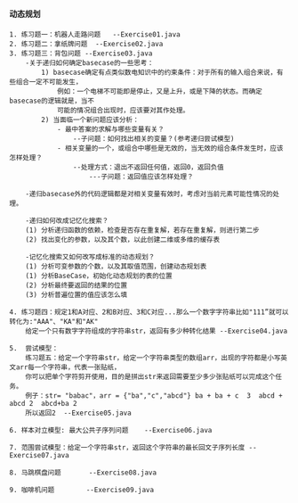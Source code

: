 #### 动态规划  
    1. 练习题一：机器人走路问题   --Exercise01.java
    2. 练习题二：拿纸牌问题  --Exercise02.java
    3. 练习题三：背包问题 --Exercise03.java
        -关于递归如何确定basecase的一些思考：
            1) basecase确定有点类似数电知识中的约束条件：对于所有的输入组合来说，有些组合一定不可能发生，
                例如：一个电梯不可能即是停止，又是上升，或是下降的状态。而确定basecase的逻辑就是，当不
                可能的情况组合出现时，应该要对其作处理。
            2) 当面临一个新问题应该分析：
                - 最中答案的求解与哪些变量有关？
                    --子问题：如何找出相关的变量？(参考递归尝试模型)
                - 相关变量的一个，或组合中哪些是无效的，当无效的组合条件发生时，应该怎样处理？
                    --处理方式：退出不返回任何值，返回0，返回负值
                        ---子问题：返回值应该怎样处理？
        
        -递归basecase外的代码逻辑都是对相关变量有效时，考虑对当前元素可能性情况的处理。
                
        -递归如何改成记忆化搜索？
        (1) 分析递归函数的依赖，检查是否存在重复解，若存在重复解，则进行第二步
        (2) 找出变化的参数，以及其个数，以此创建二维或多维的缓存表

        -记忆化搜索又如何改写成标准的动态规划？
        (1) 分析可变参数的个数，以及其取值范围，创建动态规划表
        (1) 分析BaseCase，初始化动态规划的表的位置
        (2) 分析最终要返回的结果的位置
        (3) 分析普遍位置的值应该怎么填

    4. 练习题四：规定1和A对应、2和B对应、3和C对应...那么一个数字字符串比如"111”就可以转化为:"AAA"、"KA"和"AK"
        给定一个只有数字字符组成的字符串str，返回有多少种转化结果 --Exercise04.java

    5.  尝试模型：
        练习题五：给定一个字符串str，给定一个字符串类型的数组arr，出现的字符都是小写英文arr每一个字符串，代表一张贴纸，
        你可以把单个字符剪开使用，目的是拼出str来返回需要至少多少张贴纸可以完成这个任务。
        例子：str= "babac"，arr = {"ba","c","abcd"} ba + ba + c  3  abcd + abcd 2  abcd+ba 2
        所以返回2  --Exercise05.java

    6. 样本对立模型: 最大公共子序列问题    --Exercise06.java

    7. 范围尝试模型：给定一个字符串str，返回这个字符串的最长回文子序列长度 --Exercise07.java

    8. 马跳棋盘问题       --Exercise08.java

    9. 咖啡机问题        --Exercise09.java

        